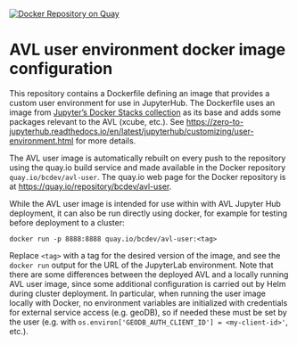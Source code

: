 [![Docker Repository on Quay](https://quay.io/repository/bcdev/avl-user/status "Docker Repository on Quay")](https://quay.io/repository/bcdev/avl-user)

# AVL user environment docker image configuration

This repository contains a Dockerfile defining an image that provides a custom
user environment for use in JupyterHub. The Dockerfile uses an image from
[Jupyter’s Docker Stacks collection](https://github.com/jupyter/docker-stacks)
as its base and adds some packages relevant to the AVL (xcube, etc.). See
<https://zero-to-jupyterhub.readthedocs.io/en/latest/jupyterhub/customizing/user-environment.html>
for more details.

The AVL user image is automatically rebuilt on every push to the repository
using the quay.io build service and made available in the Docker repository
`quay.io/bcdev/avl-user`. The quay.io web page for the Docker repository is at
<https://quay.io/repository/bcdev/avl-user>.

While the AVL user image is intended for use within with AVL Jupyter Hub
deployment, it can also be run directly using docker, for example for testing
before deployment to a cluster:

```
docker run -p 8888:8888 quay.io/bcdev/avl-user:<tag>
```

Replace `<tag>` with a tag for the desired version of the image, and see the
`docker run` output for the URL of the JupyterLab environment. Note that there
are some differences between the deployed AVL and a locally running AVL user
image, since some additional configuration is carried out by Helm during
cluster deployment. In particular, when running the user image locally with
Docker, no environment variables are initialized with credentials for external
service access (e.g. geoDB), so if needed these must be set by the user (e.g.
with `os.environ['GEODB_AUTH_CLIENT_ID'] = <my-client-id>'`, etc.).
